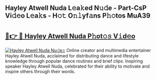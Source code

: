 ## Hayley Atwell Nuda L𝚎a𝚔ed N𝚞𝚍e - Part-CsP Vi𝚍𝚎o L𝚎a𝚔s - H𝚘𝚝 O𝚗𝚕yf𝚊ns P𝚑𝚘tos MuA39

# <h2><a href="http://kfaitrb.oniu.top/?m=Hayley+Atwell+Nuda">🔗👉 🔴 Hayley Atwell Nuda P𝚑ot𝚘𝚜 V𝚒d𝚎o</a></h2>

[![Hayley Atwell Nuda Nu𝚍e𝚜](https://i.imgur.com/0qMVB7G.gif)](http://kfaitrb.oniu.top/?m=Hayley+Atwell+Nuda)
Online creator and multimedia entertainer Hayley Atwell Nuda, acclaimed for distributing dance and lifestyle knowledge through popular dance routines and brief clips. Inspiring speaker Hayley Atwell Nuda, celebrated for their ability to motivate and inspire others through their words.  
